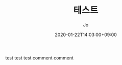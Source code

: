 ﻿---
layout: post
comments: true
title: "테스트"
date: 2020-01-22T14:03:00+09:00
author: Jo
categories: test
tags: test disqus comment
cover: "/assets/instacode.png"
---

test test test comment comment